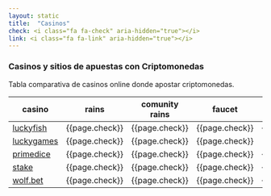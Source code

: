 ```yaml
---
layout: static
title:  "Casinos"
check: <i class="fa fa-check" aria-hidden="true"></i>
link: <i class="fa fa-link" aria-hidden="true"></i>
---
```

### Casinos y sitios de apuestas con Criptomonedas

Tabla comparativa de casinos online donde apostar criptomonedas.

| casino | rains | comunity rains | faucet  | rakeback | jackpot | wagering contest | link |
|---|:---:|:---:|:---:|:---:|:---:|:---:|:---:|
| [luckyfish](/casino/luckyfish.html) | {{page.check}} | {{page.check}} | {{page.check}} | {{page.check}} | {{page.check}} | {{page.check}} | [{{page.link}}](http://bit.ly/luckyfishAntelope) |
| [luckygames](/casino/luckygames.html) | {{page.check}} | {{page.check}} | {{page.check}} | | {{page.check}} | {{page.check}} | [{{page.link}}](http://bit.ly/luckygamesAntelope)|
| [primedice](/casino/primedice.html) | {{page.check}} | {{page.check}} | {{page.check}} | {{page.check}} | | {{page.check}} | [{{page.link}}](http://bit.ly/primediceAntelope) |
| [stake](/casino/stake.html) | {{page.check}} | {{page.check}} | {{page.check}} | {{page.check}} | | {{page.check}} | [{{page.link}}](http://bit.ly/stakeAntelope) |
| [wolf.bet](/casino/wolfbet.html) | {{page.check}} | {{page.check}} | {{page.check}} | {{page.check}} | | {{page.check}} | [{{page.link}}](http://bit.ly/wolfAntelope) |
